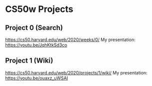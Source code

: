 # CS50w Projects 

## Project 0 (Search)
https://cs50.harvard.edu/web/2020/weeks/0/
My presentation: https://youtu.be/JqhKtkSd3co

## Project 1 (Wiki)
https://cs50.harvard.edu/web/2020/projects/1/wiki/
My presentation: https://youtu.be/ouaxz_uWSAI

